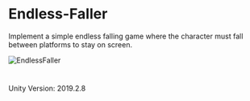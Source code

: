 # Endless-Faller

Implement a simple endless falling game where the character must fall between platforms to stay on screen.

![EndlessFaller](https://user-images.githubusercontent.com/26629624/89626399-a5b63880-d899-11ea-8175-8dc1655e95fc.gif)

#
Unity Version: 2019.2.8


 
